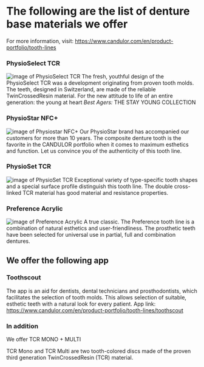 # The following are the list of denture base materials we offer

For more information, visit: https://www.candulor.com/en/product-portfolio/tooth-lines

### PhysioSelect TCR

![image of PhysioSelect TCR](https://www.candulor.com/sites/default/files/styles/bx_stack_3_2_w2560_cropped/public/styles/bx_stack_3_2_w2560_cropped/public/media/bx/bx-header-slider-image-item/candulor-physioselect-tcr-header.jpg?itok=tVF40Jyr)
The fresh, youthful design of the PhysioSelect TCR was a development originating from proven tooth molds. The teeth, designed in Switzerland, are made of the reliable TwinCrossedResin material. For the new attitude to life of an entire generation: the young at heart *Best Agers:* THE STAY YOUNG COLLECTION

### PhysioStar NFC+

![image of Physiostar NFC+](https://www.candulor.com/sites/default/files/styles/bx_stack_3_2_w2560_cropped/public/styles/bx_stack_3_2_w2560_cropped/public/media/bx/bx-header-slider-image-item/candulor-physiostar-nfc-header_7.jpg?itok=_jY_FR_R)
Our PhysioStar brand has accompanied our customers for more than 10 years. The composite denture tooth is the favorite in the CANDULOR portfolio when it comes to maximum esthetics and function. Let us convince you of the authenticity of this tooth line.



### PhysioSet TCR

![image of PhysioSet TCR](https://www.candulor.com/sites/default/files/styles/bx_stack_3_2_w2560_cropped/public/styles/bx_stack_3_2_w2560_cropped/public/media/bx/bx-header-slider-image-item/candulor-physioset-tcr-header-0.jpg?itok=KTrjUlEL)
Exceptional variety of type-specific tooth shapes and a special surface profile distinguish this tooth line. The double cross-linked TCR material has good material and resistance properties.

### Preference Acrylic

![image of Preference Acrylic](https://www.candulor.com/sites/default/files/styles/bx_stack_3_2_w2560_cropped/public/styles/bx_stack_3_2_w2560_cropped/public/media/bx/bx-header-slider-image-item/candulor-preference-header_6.jpg?itok=yonKkNIC)
A true classic. The Preference tooth line is a combination of natural esthetics and user-friendliness. The prosthetic teeth have been selected for universal use in partial, full and combination dentures.


## We offer the following app

### Toothscout

The app is an aid for dentists, dental technicians and prosthodontists, which facilitates the selection of tooth molds. This allows selection of suitable, esthetic teeth with a natural look for every patient. App link: https://www.candulor.com/en/product-portfolio/tooth-lines/toothscout

### In addition

We offer TCR MONO + MULTI

TCR Mono and TCR Multi are two tooth-colored discs made of the proven third generation TwinCrossedResin (TCR) material.